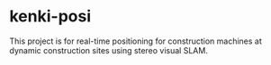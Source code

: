 # kenki-posi
This project is for real-time positioning for construction machines at dynamic construction sites using stereo visual SLAM.
